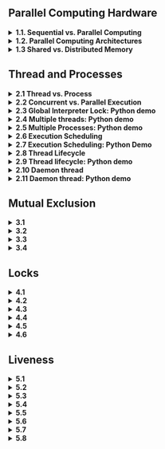 ## Parallel Computing Hardware
<details>
	<summary>
	<b> 1.1. Sequential vs. Parallel Computing </b>
	</summary>
This chapter introduces the concept of sequential and parallel computing, using the analogy of cooking a salad. Here's a summary of the main points:

| Topic| Summary|
| :---------------- | :------: |
|Sequential Computing       |   Described as a single cook making a salad, this is a traditional method of programming where tasks are executed one after another. It's easy to understand but has limitations in terms of speed and efficiency.| 
| Parallel Computing          |   Compared to having multiple cooks preparing the salad together, this method breaks down tasks into independent parts that can be executed simultaneously. This increases the overall throughput of a program and allows for large tasks to be accomplished faster.|
| Challenges in Parallel Computing   |  The challenges include the need for coordination and communication between different "processors" (the cooks), and potential waiting times if one task depends on the completion of another.| 
	
 * Sequential computing is like a single cook preparing a salad, executing tasks one after another.
 * Parallel computing is like multiple cooks preparing the salad together, executing tasks simultaneously.
 * Parallel computing can increase the overall throughput of a program, allowing for larger tasks to be accomplished faster.

The challenges of parallel computing include the need for coordination and communication between tasks, and potential waiting times for dependent tasks.

</details>
<details>
	<summary>
	<b> 1.2. Parallel Computing Architectures </b>
	</summary>

This chapter delves into the different types of parallel computing architectures using Flynn's Taxonomy. Here's a summary of the main points:
| Topic| Summary|
| :---------------- | :------: |
|Flynn's Taxonomy	|This is a system used to classify multiprocessor architectures based on the number of instruction streams and data streams. It distinguishes four classes: SISD, SIMD, MISD, and MIMD.|
|SISD (Single Instruction, Single Data)	|This is the simplest class, representing a sequential computer with a single processor unit. It executes one series of instructions and acts on one data element at a time.|
|SIMD (Single Instruction, Multiple Data)	|This is a type of parallel computer with multiple processing units. All processors execute the same instruction at any given time, but each operates on a different data element. It's suitable for tasks that perform the same operations on a massive set of data elements, like image processing.|
|MISD (Multiple Instruction, Single Data)	|In this architecture, each processing unit executes its own series of instructions, but all operate on the same single stream of data. It's not commonly used because it doesn't make much practical sense.|
|MIMD (Multiple Instruction, Multiple Data)	|In this architecture, every processing unit can be executing a different series of instructions, and each can be operating on a different set of data. It's the most commonly used architecture in Flynn's Taxonomy.|

The chapter also introduces two parallel programming models, SPMD (Single Program, Multiple Data) and MPMD (Multiple Program, Multiple Data), which are subdivisions of the MIMD architecture.

Key Takeaways:
* Flynn's Taxonomy classifies parallel computer architectures into SISD, SIMD, MISD, and MIMD.
* SISD is the simplest form of computing, while SIMD and MIMD are forms of parallel computing. MISD is not commonly used.
* SPMD and MPMD are subdivisions of the MIMD architecture and represent different parallel programming models.

From my end:
* The examples used in the chapter are interesting and help to illustrate the concepts. For instance, the SISD architecture is compared to chopping a single carrot, while SIMD is likened to chopping different vegetables (data elements) with the same instruction. MIMD is represented by performing different instructions on different vegetables.
* The mention of image processing as a suitable application for SIMD architecture is important as it gives a practical context for these concepts.
The distinction between SPMD and MPMD, and the mention of their use cases, helps to deepen the understanding of parallel programming models.
</details>
<details>
	<summary>
	<b> 1.3 Shared vs. Distributed Memory </b>
	</summary>
	
This chapter explores the two main memory architectures used in parallel computing: shared memory and distributed memory. Here's a summary of the main points:
| Topic| Summary|
| :---------------- | :------: |
|Shared Memory	|In this system, all processors have access to the same memory as part of a global address space. If one processor changes a memory location, all other processors will see that change. It's further divided into Uniform Memory Access (UMA) and Non-Uniform Memory Access (NUMA).|
|UMA (Uniform Memory Access)	|All processors have equal access to the memory. The most common type of UMA is Symmetric Multiprocessing (SMP), where two or more identical processors are connected to a single shared memory.|
|NUMA (Non-Uniform Memory Access)	|This system is often made by physically connecting multiple SMP systems together. Some processors will have quicker access to certain parts of memory than others, hence the access is non-uniform.|
|Distributed Memory	|In this system, each processor has its own local memory with its own address space. All processors are connected through a network. Changes in local memory are not automatically reflected in the memory of other processors.|

Key Takeaways:
* Shared memory systems are easier to program but can face scalability issues.
* Distributed memory systems are more scalable and cost-effective for building large systems, but require explicit definition of how and when data is communicated between nodes.

From my end:
* The chapter provides a good understanding of how memory access and organization can impact parallel computing performance.
* The distinction between UMA and NUMA within shared memory systems is important as it impacts how quickly processors can access memory.
The challenges of maintaining cache coherency in shared memory systems and the need for explicit data communication in distributed memory systems highlight the complexity of parallel programming.

</details>

## Thread and Processes
<details>
	<summary>
	<b> 2.1 Thread vs. Process </b>
	</summary>

This chapter discusses the concepts of processes and threads, which are fundamental to understanding parallel computing. Here's a summary of the main points:
| Topic| Summary|
| :---------------- | :------: |
|Process	|A process is an instance of a program executing. It consists of the program's code, its data, and information about its state. Each process is independent and has its own separate address space and memory.|
|Thread	|A thread is a smaller sub-element within a process and is an independent path of execution through the program. Threads are the basic units that the operating system manages. Threads belonging to the same process share the process's address space, giving them access to the same resources and memory.|
|Inter-Process Communication	|vProcesses exist in their own separate address space, so sharing resources between separate processes is not as easy as sharing between threads in the same process. Inter-process communication mechanisms are needed to share data between processes.|
|Choosing Between Threads and Processes	|The choice depends on the specific task and the environment. If the application is going to be distributed across multiple computers, separate processes may be needed. However, threads are generally more lightweight and require less overhead to create and terminate than processes.|

Key Takeaways:
* A process is an instance of a program executing, while a thread is a smaller sub-element within a process.
* Threads within the same process share the process's address space and memory, allowing for easy resource sharing.
* Inter-process communication mechanisms are required to share data between separate processes.
* Threads are generally more lightweight and require less overhead than processes, making them a preferred choice for many tasks.

From my end:
* The chapter uses the analogy of cooking in a kitchen to explain the concepts of processes and threads, which is quite helpful for understanding these concepts in a practical context.
* The discussion about the challenges of inter-process communication and the comparison between the overheads of threads and processes provide valuable insights into the complexities of parallel programming.

</details>
<details>
	<summary>
	<b> 2.2 Concurrent vs. Parallel Execution </b>
	</summary>

This chapter distinguishes between concurrency and parallelism, two concepts that are often confused. Here's a summary of the main points:
| Topic| Summary|
| :---------------- | :------: |
|Concurrency	|This refers to the ability of a program to be broken into parts that can be executed out of order or partially out of order, without affecting the end result. It's about the structure of a program and the composition of independently executing processes.|
|Parallelism	|This refers to the simultaneous execution of multiple things at once. It requires parallel hardware, like multi-core processors or computer clusters.|
|Concurrent vs. Parallel	|While concurrent programming structures a program to deal with multiple things at once, parallel execution actually carries out multiple things at once. A concurrent program can execute in parallel given the necessary hardware, but it's not inherently parallel.|
|Use Cases for Concurrency and Parallelism	|Concurrent programming is useful for I/O-dependent tasks, like graphical user interfaces, allowing the UI to remain responsive while other operations are executed in separate threads. Parallel processing is useful for computationally-intensive tasks, like large mathematical operations, where parts can be executed simultaneously on separate processors to speed up processing.|

Key Takeaways:
* Concurrency is about structuring a program to handle multiple things at once, while parallelism is about actually doing multiple things at once.
* Concurrent programming enables a program to execute in parallel, given the necessary hardware.
* Concurrent programming is particularly useful for tasks where responsiveness is important, such as user interfaces, while parallel processing is useful for speeding up computationally-intensive tasks.

From my end:
* The chapter uses the analogy of chopping vegetables to explain the concepts of concurrency and parallelism, which helps to visualize these concepts in a practical context.
* The discussion about the different use cases for concurrency and parallelism provides a clear understanding of when to use each approach.
* The emphasis on the need for parallel hardware for parallel execution is important as it highlights the dependency of parallelism on the underlying hardware.

</details>
<details>
	<summary>
	<b> 2.3 Global Interpreter Lock: Python demo </b>
	</summary>

This chapter provides an overview of the Global Interpreter Lock (GIL), a unique feature in Python that affects how threads execute in the language.
| Topic| Summary|
| :---------------- | :------: |
|Global Interpreter Lock (GIL)	|GIL is a mechanism in Python that prevents multiple Python threads from executing simultaneously. It ensures thread-safe memory management in CPython by allowing only one Python thread to execute at a time.|
|CPython	|The most widely used Python interpreter is CPython, written in a mix of C and Python. Despite proposals to remove the GIL due to its impact on parallel performance, its advantages in most cases outweigh the disadvantages.|
|Alternatives to GIL	|Other Python implementations, like Jython (Java-based), IronPython (.NET-based), and PyPy-STM, do not have the GIL.|
|Multi-threaded Python programs	|Despite the GIL, there's value in writing multi-threaded Python programs, especially for I/O-bound applications. For CPU-bound applications, the GIL can hinder performance, but this can be circumvented using function libraries written in faster languages like C++ or by using Python's multiprocessing package.|
|Python's multiprocessing package	|The multiprocessing package allows the creation of multiple Python processes, each with its own GIL, enabling parallel execution. However, communication between processes is more complicated than between threads, and creating multiple processes uses more system resources.|

Key Takeaways: 
* The Global Interpreter Lock (GIL) is a unique Python feature that prevents multiple threads from executing simultaneously.
* Despite its impact on parallel performance, the GIL remains in CPython due to its advantages in thread-safe memory management.
* For CPU-bound tasks, the GIL's restrictions can be circumvented using function libraries written in faster languages or Python's multiprocessing package.

From my end: 
* The instructor highlights the contentious nature of the GIL in Python, given its impact on parallel performance. However, it's emphasized that the GIL is not a significant bottleneck for I/O-bound tasks.
* The discussion of Python's multiprocessing package as a workaround for the GIL's restrictions provides a practical solution for Python programmers dealing with CPU-intensive tasks.
* The instructor's plan to use Python's threading module for examples in the course, and later switch to the multiprocessing package for CPU-intensive tasks, will provide valuable practical insights into handling concurrent tasks in Python.

</details>
<details>
	<summary>
	<b> 2.4 Multiple threads: Python demo</b>
	</summary>

This chapter covers the topic of Multiple threads: Python demo. Here's a summary of the main points:

| Topic	| Summary |
|------|-------|
| Number of processors	|The computer used in the demonstration has 12 cores and 24 logical processors. Each core supports hyper-threading, which allows them to run two independent applications at the same time.|
|CPU usage	|The CPU usage for all processors is shown in the task manager. The CPU usage for each processor can be seen individually in the resource monitor.|
|Python threads	|A Python program is demonstrated which creates and starts 12 threads. The function 'CPU waster' is defined which has a while loop that will spin forever, continuously using CPU cycles.|
|Global Interpreter Lock (GIL)	 |Python's Global Interpreter Lock (GIL) only allows one thread to execute at any given moment. This means that at most, the program can only utilize one CPU worth of resources.|

Key Takeaways:
	* The computer used in the demonstration has 12 cores and 24 logical processors. Each core supports hyper-threading, which allows them to run two independent applications at the same time.
	* A Python program is demonstrated which creates and starts 12 threads. The function 'CPU waster' is defined which has a while loop that will spin forever, continuously using CPU cycles.
	* Python's Global Interpreter Lock (GIL) only allows one thread to execute at any given moment. This means that at most, the program can only utilize one CPU worth of resources.
	
From my end:
	* The Python threading module is used in the demonstration to create multiple concurrent threads.
	* The task manager and resource monitor are used to monitor the CPU usage of the computer.
	* The Python program demonstrated uses a for loop to start 12 threads and prints out information about the process and threads.
</details>
<details>
	<summary>
	<b> 2.5 Multiple Processes: Python demo </b>
	</summary>


This chapter provides a practical demonstration of using Python's multiprocessing package to create several concurrent processes and investigates their impact on CPU usage.
| Topic| Summary|
| :---------------- | :------: |
|Multiprocessing in Python	|To achieve true parallel execution in Python, one must use multiple processes instead of multiple threads. Python's multiprocessing package makes this straightforward, providing an API for spawning additional processes that is similar to the threading module.|
|Converting Threads to Processes	|To convert a program from using multiple threads to multiple processes, the threading module's Thread class is replaced with the multiprocessing package's Process class. It's also important to enclose the main body of the program in an if statement to check if the special __name__ variable is equal to __main__.|
|CPU Usage with Processes	|After running the program, overall CPU usage rises significantly, as the additional processes created are all executing in parallel.|
|Process Execution	|When a new process is created, it does not directly execute the assigned function. It needs to run through the entire script first to find the function and become aware of any other dependencies.|

Key Takeaways: 
* Python's multiprocessing package allows for the creation of several concurrent processes.
* Converting a program from using multiple threads to multiple processes requires a few changes, including using the Process class from the multiprocessing package and enclosing the main body of the program in an if statement.
* The multiprocessing package allows Python programs to utilize multiple CPUs worth of resources, enabling true parallel execution.

From my end: 
* The demonstration provides a practical look at how Python's multiprocessing module operates and its impact on CPU usage.
* The instructor's explanation of how a new process executes a function provides valuable insight into Python's multiprocessing workings.
* The importance of enclosing the main body of the program in an if statement when using multiprocessing is emphasized, as it prevents processes from uncontrollably spawning more processes.

</details>
<details>
	<summary>
	<b> 2.6 Execution Scheduling  </b>
	</summary>


This chapter covers the topic of execution scheduling in operating systems.
| Topic| Summary|
| :---------------- | :------: |
|Execution Scheduling	|Execution scheduling is the process by which the operating system decides when different threads and processes get their turn to execute on the CPU. This enables multiple programs to run concurrently on a single processor.|
|Ready Queue	|When a process is ready to run, it gets loaded into memory and placed in the ready queue. The operating system cycles through these processes, giving each a chance to execute on the processor.|
|Context Switch	|A context switch occurs when the operating system decides to swap out a currently running process for another one from the ready queue. This involves saving the state of the current process and loading the context of the new process.|
|Scheduler Algorithms	|Schedulers use different algorithms to decide how to assign processor time. Some are preemptive, pausing lower-priority tasks when a higher-priority task is ready. Others allow a process to run for its allotted time. The choice of algorithm depends on the goals of the scheduler, such as maximizing throughput or minimizing latency.|

Key Takeaways:
* The operating system's scheduler controls the execution of threads and processes on the CPU, allowing for concurrent running of multiple programs on a single processor.
* A context switch, which involves saving and loading the state of processes, is a key aspect of execution scheduling.
* The choice of scheduling algorithm depends on the goals of the operating system and can greatly influence system performance.

From my end:
* It's important to note that while understanding scheduling is crucial, developers often don't have control over when parts of their program actually execute. This is handled by the operating system.
* Additionally, it's advisable not to run programs expecting that multiple threads or processes will execute in a certain order, or for an equal amount of time, as the operating system may schedule them differently from run to run.
* The analogy of the scheduler as a head chef in a kitchen, deciding when cooks (processes) get to use the cutting board (processor), can be a helpful way to understand the concept.

</details>
<details>
	<summary>
	<b> 2.7 Execution Scheduling: Python Demo   </b>
	</summary>

This chapter covers the topic of execution scheduling using a Python program as a demonstration. Here's a summary of the main points:
| Topic| Summary|
| :---------------- | :------: |
|Python Program	|A Python program is used to demonstrate scheduling. The program creates two threads named 'Barron' and 'Olivia' that chop vegetables for about one second. The 'vegetable_chopper' function retrieves the name of the current thread and counts the number of vegetables this thread chops.|
|Thread Execution	|The threads 'Barron' and 'Olivia' are started one after the other. The program sleeps for one second before stopping the threads. The threads chop a varying number of vegetables, demonstrating that scheduling is not always fair.|
|Scheduling Variance	|The output shows that even though the threads started and stopped at roughly the same time, they chopped very different numbers of vegetables. Repeated runs of the program yield different results, illustrating that scheduling is not consistent from run to run.|

Key Takeaways: 
* The Python program demonstrates that scheduling can impact execution.
* The threads, although started and stopped at roughly the same time, perform a varying number of operations, indicating that scheduling is not always fair.
* Scheduling is not consistent from run to run, so programs should not rely on it being the same every time.

From my end: 
* This Python demonstration is a practical example of how scheduling works in an operating system. It shows the unpredictable nature of thread execution due to the operating system's scheduling.
* It's crucial for developers to be aware that they cannot rely on scheduling being consistent from run to run. This is an important consideration when developing multi-threaded applications.
* The variance in the number of vegetables chopped by 'Barron' and 'Olivia' in different runs of the program is a clear indication of how the operating system's scheduler can impact the execution of threads.

</details>

<details>
	<summary>
	<b> 2.8 Thread Lifecycle  </b>
	</summary>

This chapter covers the topic of Thread lifecycle. Here's a summary of the main points:

| Topic	| Summary |
|------|-------|
| Main Thread	|The main thread is the primary thread that runs when a program begins. It can spawn additional threads, referred to as child threads, which execute independently to perform other tasks.|
|Thread States	|Over the lifecycle of a thread, it usually goes through four states: new, runnable, blocked, and terminated.|
|New State	|When a thread is created, it begins in the new state. It doesn't run yet and doesn't take any CPU resources.|
|Runnable State	|Once the thread is started, it enters the runnable state. The operating system can schedule it to execute.|
|Blocked State	|When a thread needs to wait for an event to occur, it goes into a blocked state. It doesn't use any CPU resources in this state.|
|Terminated State	|A thread enters the terminated state when it either completes its execution or is abnormally aborted.|

Key Takeaways:
• The main thread can spawn additional threads to perform other tasks.
• Threads usually go through four states: new, runnable, blocked, and terminated.
• A thread doesn't use any CPU resources when it's in the new or blocked state.
• A thread enters the terminated state when it completes its execution or is abnormally aborted.

From my end:
• The concept of thread lifecycle is crucial in understanding how programs execute and manage resources.
• Understanding the different states of a thread can help in optimizing program performance and resource usage.
• The join method can be used to make a thread wait until another thread completes its execution.
</details>
<details>
	<summary>
	<b> 2.9  Thread lifecycle: Python demo </b>
	</summary>

This chapter covers the topic of Thread lifecycle: Python demo. Here's a summary of the main points:

| Topic	| Summary |
|------|-------|
| Thread Creation	|There are two ways to create a thread in Python. One is by putting the code for the thread to execute into a function and passing that function to the thread constructor method as a callable object using the target parameter. The other way is to define a custom subclass that inherits from the thread class and overrides its run method.|
|Thread Initialization	|The init method is used to execute the parent thread class' init method. Python will raise an error if this is not done.|
|Thread Execution	|The run method contains the code to execute when the thread is started. Once the run method is finished, the thread will terminate.|
|Thread Joining	|The join method is used to make a thread wait until another thread has completed its execution.|

Key Takeaways:
	• Threads in Python can be created by defining a custom subclass that inherits from the thread class and overrides its run method.
	• The init method is used to execute the parent thread class' init method.
	• The run method contains the code to execute when the thread is started.
	• The join method is used to make a thread wait until another thread has completed its execution.

From my end:
	• The is_alive method can be used to check if a thread is still running.
	• Even when a thread is sleeping, Python considers it to be alive.
	• After a thread terminates and joins the main method, the is_alive method returns false.

</details>
<details>
	<summary>
	<b> 2.10 Daemon thread </b>
	</summary>
This chapter covers the topic of Daemon thread. Here's a summary of the main points:

| Topic	| Summary |
|------|-------|
| Daemon Thread | A daemon thread is a thread that will not prevent the program from exiting if it's still running. It is often used to perform background tasks like garbage collection. |
| Normal Thread | Normal threads are non-daemon threads. The program will not exit until all normal threads have terminated. |
| Thread Termination | When a process terminates, all its daemon threads are terminated abruptly. This is fine for tasks like garbage collection, but for tasks like IO operations, it could lead to data corruption. |

Key Takeaways:
• Daemon threads are used for background tasks and do not prevent the program from exiting.
• Normal threads must all terminate before the program can exit.
• Abrupt termination of daemon threads can lead to data corruption if they are performing tasks like IO operations.

From my end:
• It's important to carefully consider the potential consequences of abruptly terminating a daemon thread before deciding to use one for a particular task.
• Daemon threads can be very useful for tasks that need to run in the background, but they should be used with caution.
</details>
<details>
	<summary>
	<b> 2.11 Daemon thread: Python demo </b>
	</summary>

This chapter covers the topic of Daemon thread in Python. Here's a summary of the main points:

The instructor demonstrates the use of a daemon thread in Python by defining a function called 'kitchen cleaner'. This function represents a periodic background task like garbage collection. The function uses an infinite while loop to continuously print a message. In the main section of the program, a new kitchen cleaner thread named 'Olivia' is created and started. The main thread then prints a series of messages. However, when the main thread finishes executing, the program doesn't exit because the kitchen cleaner thread is still running. To prevent this, the instructor sets 'Olivia' to be a daemon thread before it gets started. When the main thread is done executing, Olivia's thread is also terminated so the process can exit.

| Topic	| Summary |
|------|-------|
| Daemon Thread	|A daemon thread is a background thread that runs regardless of the main thread. It is used for tasks that need to run continuously in the background.|
|Creating a Daemon Thread	|In Python, a daemon thread can be created by setting the 'daemon' property of a thread object to 'True'. This must be done before the thread is started.|
|Daemon Thread Inheritance	|When a new thread is created, it inherits the daemon status from its parent. The main thread is a non-daemon thread, so by default, any threads that it creates will be non-daemon threads.|
|Daemon Thread Termination	|Daemon threads do not exit gracefully like normal threads. When all of the non-daemon threads in a program are done executing, any remaining daemon threads will be abandoned as Python exits.|

Key Takeaways:
	• Daemon threads are used for background tasks that need to run continuously.
	• A daemon thread can be created by setting the 'daemon' property of a thread object to 'True'.
	• Daemon threads do not exit gracefully like normal threads. They are abandoned when all non-daemon threads are done executing.

From my end:
	• Daemon threads are useful in scenarios where you want a background task to run continuously until the main program is running.
	• It's important to set the 'daemon' property before starting the thread, otherwise Python will raise a runtime error.
	• Daemon threads can lead to abrupt termination of tasks as they do not exit gracefully. Hence, they should be used judiciously.
</details>

## Mutual Exclusion 

<details>
	<summary>
	<b> 3.1  </b>
	</summary>
	
</details>


<details>
	<summary>
	<b> 3.2  </b>
	</summary>
	
</details>


<details>
	<summary>
	<b> 3.3  </b>
	</summary>
	
</details>

<details>
	<summary>
	<b> 3.4  </b>
	</summary>
	
</details>

## Locks
<details>
	<summary>
	<b> 4.1  </b>
	</summary>
	
</details>


<details>
	<summary>
	<b> 4.2  </b>
	</summary>
	
</details>


<details>
	<summary>
	<b> 4.3  </b>
	</summary>
	
</details>

<details>
	<summary>
	<b> 4.4  </b>
	</summary>
	
</details>

<details>
	<summary>
	<b> 4.5  </b>
	</summary>
	
</details>


<details>
	<summary>
	<b> 4.6  </b>
	</summary>
	
</details>


## Liveness

<details>
	<summary>
	<b> 5.1  </b>
	</summary>
	
</details>


<details>
	<summary>
	<b> 5.2  </b>
	</summary>
	
</details>


<details>
	<summary>
	<b> 5.3  </b>
	</summary>
	
</details>

<details>
	<summary>
	<b> 5.4  </b>
	</summary>
	
</details>

<details>
	<summary>
	<b> 5.5  </b>
	</summary>
	
</details>


<details>
	<summary>
	<b> 5.6  </b>
	</summary>
	
</details>


<details>
	<summary>
	<b> 5.7  </b>
	</summary>
	
</details>


<details>
	<summary>
	<b> 5.8  </b>
	</summary>
	
</details>

